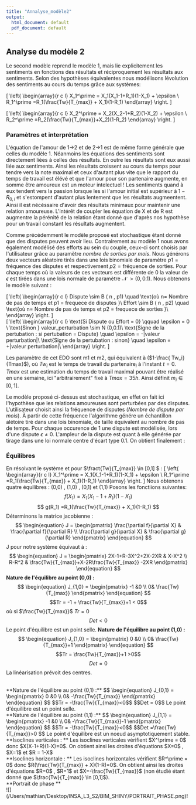 ```yaml
---
title: "Annalyse_modèle2"
output:
  html_document: default
  pdf_document: default
---
```


## Analyse du modèle 2
Le second modèle reprend le modèle 1, mais lie explicitement les sentiments en fonctions des résultats et réciproquement les résultats aux sentiments. Selon des hypothèses équivalentes nous modélisons lévolution des sentiments au cours du temps grâce aux systèmes:

\[
\left\{
\begin{array}{r c l}
X_1^\prime = X_1(X_1-1+R_1)(1-X_1) + \epsilon \\
R_1^\prime =R_1(\frac{Tw}{T_{max}} + X_1)(1-R_1)
\end{array}
\right.
\]

\[
\left\{
\begin{array}{r c l}
X_2^\prime = X_2(X_2-1+R_2)(1-X_2) + \epsilon \\
R_2^\prime =R_2(\frac{Tw}{T_{max}}+X_2)(1-R_2)
\end{array}
\right.
\]

### Paramètres et interprétation

L'équation de l'amour de 1->2 et de 2->1 est de même forme générale que celles du modèle 1. Néanmoins les équations des sentiments sont directement liées à celles des résultats. En outre les résultats sont eux aussi liée aux sentiments. Ainsi les résultats croissent au cours du temps pour tendre vers la note maximal et ceux d'autant plus vite que le rapport du temps de travail est élévé et que l'amour pour son partenaire augmente, en somme être amoureux est un moteur intelectuel ! Les sentiments quand à eux tendent vers la passion lorsque les si l'amour initial est supérieur à $1-R_{0,i}$ et s'estompent d'autant plus lentement que les résultats augmeentent. Ainsi il est nécéssaire d'avoir des résultats minimaux pour maintenir une relation amoureuse. L'intérêt de coupler les équation de X et de R est augmentre la pérénité de la relation étant donné que d'après nos hypothèse pour un travail constant les résultats augmentent.  
<!-- C'est assez idilique comme truc ...!!! -->

Comme précédemment le modèle proposé est stochastique étant donné que des disputes peuvent avoir lieu. Contrairement au modèle 1 nous avons également modélisé des efforts au sein du couple, ceux-ci sont choisis par l'utilisateur grâce au paramètre *nombre de sorties par mois*. Nous générons deux vecteurs aléatoire tirés dans une lois binomiale de paramètre $p1=\text{fréquence des disputes}$ et respectivement $p2=\text{fréquence de sorties}$. Pour chaque temps où la valeurs de ces vecteurs est différente de 0 la valeur de $\epsilon$ est tirées dans une lois normale de paramètre $\mathcal{N}~>(0,0.1)$.
Nous obtenons le modèle suivant :

\[
\left\{
\begin{array}{r c l}
Dispute \sim B ( n , p1) \quad \text{où  n= Nombre de pas de temps et p1 = frequece de disputes }\\
Effort \sim B ( n , p2) \quad \text{où  n= Nombre de pas de temps et p2 = frequece de sorties }\\
\end{array}
\right.
\]
<br>
\[
\left\{
\begin{array}{r c l}
\text{Si Dispute ou Effort = 0} \qquad \epsilon = 0 \\
\text{Sinon } valeur_perturbation \sim N (0,0.1)\\
\text{Signe de la pertubation : si pertubation = Dispute} \quad \epsilon = -|valeur perturbation|\\
\text{Signe de la pertubation : sinon} \quad \epsilon = +|valeur perturbation|\\
\end{array}
\right.
\]



Les paramètre de cet EDO sont m1 et m2, qui équivalent à ($1-\frac{ Tw_i}{Tmax}$), où $Tw_i$ est le temps de travail du partenaire$_i$ à l'instant $t=0$. $Tmax$ est une estimation du temps de travail maximal pouvant être réalisé en une semaine, ici "arbitrairement" fixé à $Tmax=35 h$. Ainsi définit $m_i\in[0,1]$.

Le modèle proposé ci-dessus est stochastique, en effet on fait ici l'hypothèse que les relations amoureuses sont perturbées par des disputes. L'utilisateur choisit ainsi la fréquence de disputes (*Nombre de dispute par mois*). À partir de cette fréquence  l'algorithme génére un échantillon alétoire tiré dans une lois binomiale, de taille équivalent au nombre de pas de temps. Pour chaque occurence de 1 une dispute est modélisée, lors d'une dispute $\epsilon \neq 0$. L'ampleur de la dispute est quant à elle générée par tirage dans une loi normale centre d'écart type $0.1$. On obtient finalement :



### Équilibres

En résolvant le système et pour $\fract{Tw}{T_{max}} \in [0,1] $ :
\[
\left\{
\begin{array}{r c l}
X_1^\prime = X_1(X_1-1+R_1)(1-X_1) + \epsilon \\
R_1^\prime =R_1(\frac{Tw}{T_{max}} + X_1)(1-R_1)
\end{array}
\right.
\]
Nous obtenons quatre équilibres : (0,0) , (1,0) , (0,1) et (1,1)
Posons les fonctiions suivantes:
$$f(X_1)= X_1(X_1-1+R_1)(1-X_1) $$
$$ g(R_1) =R_1(\frac{Tw}{T_{max}} + X_1)(1-R_1) $$
Déterminons la matrice jacobienne : 
$$
\begin{equation}
J = 
\begin{pmatrix} 
\frac{\partial f}{\partial X} & \frac{\partial f}{\partial R}  \\
\frac{\partial g}{\partial X} & \frac{\partial g}{\partial R} 
\end{pmatrix}
\end{equation}
$$
J pour notre système équivaut à :
$$
\begin{equation}
J = 
\begin{pmatrix} 
2X-1+R-3X^2+2X-2XR & X-X^2  \\
R-R^2 & \frac{Tw}{T_{max}}+X-2R\frac{Tw}{T_{max}} -2XR 
\end{pmatrix}
\end{equation}
$$
**Nature de l'équilibre au point (0,0) :**
$$
\begin{equation}
J_{1,0} = 
\begin{pmatrix} 
-1 &0  \\
0& \frac{Tw}{T_{max}}
\end{pmatrix}
\end{equation}
$$
$$Tr = -1 + \frac{Tw}{T_{max}}+1 < 0$$ 
où si $\frac{Tw}{T_{max}}$  $Tr=0$
$$ Det <0$$
Le point d'équilibre est un point selle.
**Nature de l'équilibre au point (1,0) :**
$$
\begin{equation}
J_{1,0} = 
\begin{pmatrix} 
0 &0  \\
0& \frac{Tw}{T_{max}}+1
\end{pmatrix}
\end{equation}
$$
$$Tr =  \frac{Tw}{T_{max}}+1 >0$$
$$ Det = 0$$
La linéarisation prévoit des centres.
<!-- A démontrer -->
<br>
**Nature de l'équilibre au point (0,1) :**
$$
\begin{equation}
J_{0,1} = 
\begin{pmatrix} 
0 &0  \\
0& -\frac{Tw}{T_{max}}
\end{pmatrix}
\end{equation}
$$
$$Tr =  -\frac{Tw}{T_{max}}<0$$
$$Det = 0$$
Le point d'équilibre est un point selle.
<br>
**Nature de l'équilibre au point (1,1) :**
$$
\begin{equation}
J_{1,1} = 
\begin{pmatrix} 
-1 &0  \\
0& -\frac{Tw}{T_{max}}-1
\end{pmatrix}
\end{equation}
$$
$$Tr =  -\frac{Tw}{T_{max}}<0$$
$$Det =\frac{Tw}{T_{max}}>0 $$
Le point d'équilibre est un noeud asymptotiquement stable.
<br>
**Isoclines verticales : **
Les isoclines verticales vérifient $X^\prime = 0$ donc $X(X-1+R)(1-X)=0$. On obtient ainsi les droites d'équations $X=0$ , $X=1$ et $R = 1-X$
<!-- R = 1-X et surtout égale à pas sur du tout !!-->
<br>
**Isoclines horizontale : **
Les isoclines horizontales vérifient $R^\prime = 0$ donc $R(\frac{Tw}{T_{max}} + X)(1-R)=0$. On obtient ainsi les droites d'équations $R=0$ , $R=1$ et $X=-\frac{Tw}{T_{max}}$ (non étudié étant donné que $\frac{Tw}{T_{max}} \in [0,1]$).
<br>
**Portrait de phase **
<br>
![](/Users/mathian/Desktop/INSA_L3_S2/BIM_SHINY/PORTRAIT_PHASE.png)!
